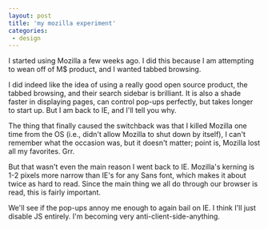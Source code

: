 ```yaml
---
layout: post
title: 'my mozilla experiment'
categories:
 - design
---
```



I started using Mozilla a few weeks ago. I did this because I am attempting to wean off of M$ product, and I wanted tabbed browsing.



I did indeed like the idea of using a really good open source product, the tabbed browsing, and their search sidebar is brilliant. It is also a shade faster in displaying pages, can control pop-ups perfectly, but takes longer to start up. But I am back to IE, and I'll tell you why.



The thing that finally caused the switchback was that I killed Mozilla one time from the OS (i.e., didn't allow Mozilla to shut down by itself), I can't remember what the occasion was, but it doesn't matter; point is, Mozilla lost all my favorites. Grr.



But that wasn't even the main reason I went back to IE. Mozilla's kerning is 1-2 pixels more narrow than IE's for any Sans font, which makes it about twice as hard to read. Since the main thing we all do through our browser is read, this is fairly important. 



We'll see if the pop-ups annoy me enough to again bail on IE. I think I'll just disable JS entirely. I'm becoming very anti-client-side-anything.

